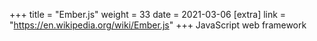 +++
title = "Ember.js"
weight = 33
date = 2021-03-06
[extra]
link = "https://en.wikipedia.org/wiki/Ember.js"
+++
JavaScript web framework

